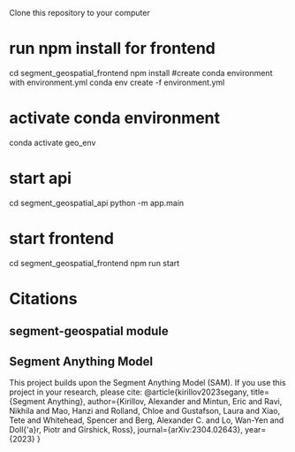 Clone this repository to your computer
# run npm install for frontend
cd segment_geospatial_frontend
npm install
#create conda environment with environment.yml
conda env create -f environment.yml
# activate conda environment
conda activate geo_env
# start api
cd segment_geospatial_api
python -m app.main
# start frontend
cd segment_geospatial_frontend
npm run start

# Citations

## segment-geospatial module

## Segment Anything Model

This project builds upon the Segment Anything Model (SAM). If you use this project in your research, please cite:
@article{kirillov2023segany,
  title={Segment Anything},
  author={Kirillov, Alexander and Mintun, Eric and Ravi, Nikhila and Mao, Hanzi and Rolland, Chloe and Gustafson, Laura and Xiao, Tete and Whitehead, Spencer and Berg, Alexander C. and Lo, Wan-Yen and Doll{\'a}r, Piotr and Girshick, Ross},
  journal={arXiv:2304.02643},
  year={2023}
}
